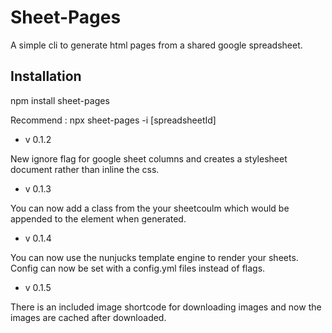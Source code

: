 # Sheet-Pages

A simple cli to generate html pages from a shared google spreadsheet.

## Installation

npm install sheet-pages

Recommend : npx sheet-pages -i [spreadsheetId]

-   v 0.1.2

New ignore flag for google sheet columns and creates a stylesheet document rather than inline the css.

-   v 0.1.3

You can now add a class from the your sheetcoulm which would be appended to the element when generated.

-   v 0.1.4

You can now use the nunjucks template engine to render your sheets. Config can now be set with a config.yml files instead of flags.

-   v 0.1.5

There is an included image shortcode for downloading images and now the images are cached after downloaded.
